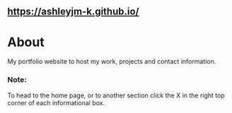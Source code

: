 ## https://ashleyjm-k.github.io/

# About
My portfolio website to host my work, projects and contact information.

### Note:
To head to the home page, or to another section click the X in the right top corner of each informational box.
